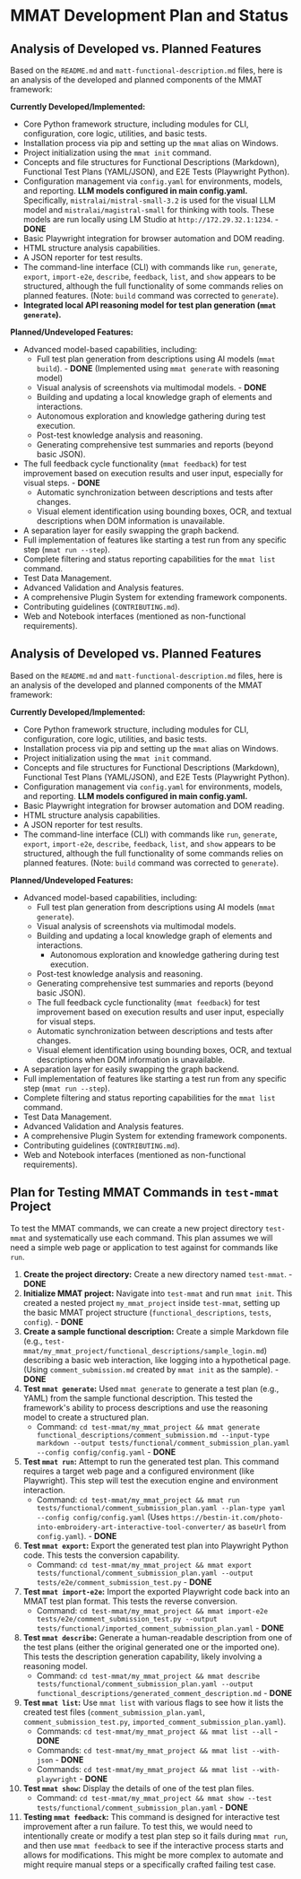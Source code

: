 # MMAT Development Plan and Status

## Analysis of Developed vs. Planned Features

Based on the `README.md` and `matt-functional-description.md` files, here is an analysis of the developed and planned components of the MMAT framework:

**Currently Developed/Implemented:**

*   Core Python framework structure, including modules for CLI, configuration, core logic, utilities, and basic tests.
*   Installation process via pip and setting up the `mmat` alias on Windows.
*   Project initialization using the `mmat init` command.
*   Concepts and file structures for Functional Descriptions (Markdown), Functional Test Plans (YAML/JSON), and E2E Tests (Playwright Python).
*   Configuration management via `config.yaml` for environments, models, and reporting. **LLM models configured in main config.yaml.** Specifically, `mistralai/mistral-small-3.2` is used for the visual LLM model and `mistralai/magistral-small` for thinking with tools. These models are run locally using LM Studio at `http://172.29.32.1:1234`. - **DONE**
*   Basic Playwright integration for browser automation and DOM reading.
*   HTML structure analysis capabilities.
*   A JSON reporter for test results.
*   The command-line interface (CLI) with commands like `run`, `generate`, `export`, `import-e2e`, `describe`, `feedback`, `list`, and `show` appears to be structured, although the full functionality of some commands relies on planned features. (Note: `build` command was corrected to `generate`).
*   **Integrated local API reasoning model for test plan generation (`mmat generate`).**

**Planned/Undeveloped Features:**

*   Advanced model-based capabilities, including:
    *   Full test plan generation from descriptions using AI models (`mmat build`). - **DONE** (Implemented using `mmat generate` with reasoning model)
    *   Visual analysis of screenshots via multimodal models. - **DONE**
    *   Building and updating a local knowledge graph of elements and interactions.
    *   Autonomous exploration and knowledge gathering during test execution.
    *   Post-test knowledge analysis and reasoning.
    *   Generating comprehensive test summaries and reports (beyond basic JSON).
*   The full feedback cycle functionality (`mmat feedback`) for test improvement based on execution results and user input, especially for visual steps. - **DONE**
    *   Automatic synchronization between descriptions and tests after changes.
    *   Visual element identification using bounding boxes, OCR, and textual descriptions when DOM information is unavailable.
*   A separation layer for easily swapping the graph backend.
*   Full implementation of features like starting a test run from any specific step (`mmat run --step`).
*   Complete filtering and status reporting capabilities for the `mmat list` command.
*   Test Data Management.
*   Advanced Validation and Analysis features.
*   A comprehensive Plugin System for extending framework components.
*   Contributing guidelines (`CONTRIBUTING.md`).
*   Web and Notebook interfaces (mentioned as non-functional requirements).

## Analysis of Developed vs. Planned Features

Based on the `README.md` and `matt-functional-description.md` files, here is an analysis of the developed and planned components of the MMAT framework:

**Currently Developed/Implemented:**

*   Core Python framework structure, including modules for CLI, configuration, core logic, utilities, and basic tests.
*   Installation process via pip and setting up the `mmat` alias on Windows.
*   Project initialization using the `mmat init` command.
*   Concepts and file structures for Functional Descriptions (Markdown), Functional Test Plans (YAML/JSON), and E2E Tests (Playwright Python).
*   Configuration management via `config.yaml` for environments, models, and reporting. **LLM models configured in main config.yaml.**
*   Basic Playwright integration for browser automation and DOM reading.
*   HTML structure analysis capabilities.
*   A JSON reporter for test results.
*   The command-line interface (CLI) with commands like `run`, `generate`, `export`, `import-e2e`, `describe`, `feedback`, `list`, and `show` appears to be structured, although the full functionality of some commands relies on planned features. (Note: `build` command was corrected to `generate`).

**Planned/Undeveloped Features:**

*   Advanced model-based capabilities, including:
    *   Full test plan generation from descriptions using AI models (`mmat generate`).
    *   Visual analysis of screenshots via multimodal models.
    *   Building and updating a local knowledge graph of elements and interactions.
        *   Autonomous exploration and knowledge gathering during test execution.
    *   Post-test knowledge analysis and reasoning.
    *   Generating comprehensive test summaries and reports (beyond basic JSON).
    *   The full feedback cycle functionality (`mmat feedback`) for test improvement based on execution results and user input, especially for visual steps.
    *   Automatic synchronization between descriptions and tests after changes.
    *   Visual element identification using bounding boxes, OCR, and textual descriptions when DOM information is unavailable.
*   A separation layer for easily swapping the graph backend.
*   Full implementation of features like starting a test run from any specific step (`mmat run --step`).
*   Complete filtering and status reporting capabilities for the `mmat list` command.
*   Test Data Management.
*   Advanced Validation and Analysis features.
*   A comprehensive Plugin System for extending framework components.
*   Contributing guidelines (`CONTRIBUTING.md`).
*   Web and Notebook interfaces (mentioned as non-functional requirements).

## Plan for Testing MMAT Commands in `test-mmat` Project

To test the MMAT commands, we can create a new project directory `test-mmat` and systematically use each command. This plan assumes we will need a simple web page or application to test against for commands like `run`.

1.  **Create the project directory:** Create a new directory named `test-mmat`. - **DONE**
2.  **Initialize MMAT project:** Navigate into `test-mmat` and run `mmat init`. This created a nested project `my_mmat_project` inside `test-mmat`, setting up the basic MMAT project structure (`functional_descriptions`, `tests`, `config`). - **DONE**
3.  **Create a sample functional description:** Create a simple Markdown file (e.g., `test-mmat/my_mmat_project/functional_descriptions/sample_login.md`) describing a basic web interaction, like logging into a hypothetical page. (Using `comment_submission.md` created by `mmat init` as the sample). - **DONE**
4.  **Test `mmat generate`:** Used `mmat generate` to generate a test plan (e.g., YAML) from the sample functional description. This tested the framework's ability to process descriptions and use the reasoning model to create a structured plan.
    *   Command: `cd test-mmat/my_mmat_project && mmat generate functional_descriptions/comment_submission.md --input-type markdown --output tests/functional/comment_submission_plan.yaml --config config/config.yaml` - **DONE**
5.  **Test `mmat run`:** Attempt to run the generated test plan. This command requires a target web page and a configured environment (like Playwright). This step will test the execution engine and environment interaction.
    *   Command: `cd test-mmat/my_mmat_project && mmat run tests/functional/comment_submission_plan.yaml --plan-type yaml --config config/config.yaml` (Uses `https://bestin-it.com/photo-into-embroidery-art-interactive-tool-converter/` as `baseUrl` from `config.yaml`). - **DONE**
6.  **Test `mmat export`:** Export the generated test plan into Playwright Python code. This tests the conversion capability.
    *   Command: `cd test-mmat/my_mmat_project && mmat export tests/functional/comment_submission_plan.yaml --output tests/e2e/comment_submission_test.py` - **DONE**
7.  **Test `mmat import-e2e`:** Import the exported Playwright code back into an MMAT test plan format. This tests the reverse conversion.
    *   Command: `cd test-mmat/my_mmat_project && mmat import-e2e tests/e2e/comment_submission_test.py --output tests/functional/imported_comment_submission_plan.yaml` - **DONE**
8.  **Test `mmat describe`:** Generate a human-readable description from one of the test plans (either the original generated one or the imported one). This tests the description generation capability, likely involving a reasoning model.
    *   Command: `cd test-mmat/my_mmat_project && mmat describe tests/functional/comment_submission_plan.yaml --output functional_descriptions/generated_comment_description.md` - **DONE**
9.  **Test `mmat list`:** Use `mmat list` with various flags to see how it lists the created test files (`comment_submission_plan.yaml`, `comment_submission_test.py`, `imported_comment_submission_plan.yaml`).
    *   Commands: `cd test-mmat/my_mmat_project && mmat list --all` - **DONE**
    *   Commands: `cd test-mmat/my_mmat_project && mmat list --with-json` - **DONE**
    *   Commands: `cd test-mmat/my_mmat_project && mmat list --with-playwright` - **DONE**
10. **Test `mmat show`:** Display the details of one of the test plan files.
    *   Command: `cd test-mmat/my_mmat_project && mmat show --test tests/functional/comment_submission_plan.yaml` - **DONE**
11. **Testing `mmat feedback`:** This command is designed for interactive test improvement after a run failure. To test this, we would need to intentionally create or modify a test plan step so it fails during `mmat run`, and then use `mmat feedback` to see if the interactive process starts and allows for modifications. This might be more complex to automate and might require manual steps or a specifically crafted failing test case.
